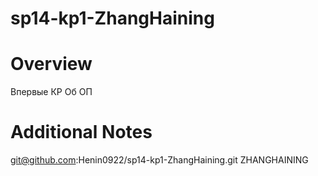 # sp14-kp1-ZhangHaining

# Overview

Впервые КР Об ОП

# Additional Notes

git@github.com:Henin0922/sp14-kp1-ZhangHaining.git   ZHANGHAINING
